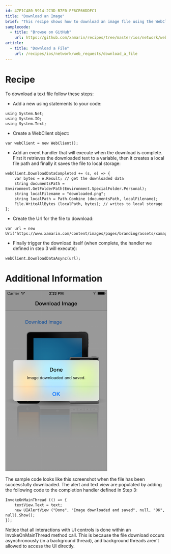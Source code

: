 ```yaml
---
id: 47F1C480-5914-2C3D-B7F0-FF6CE66DDFC1
title: "Download an Image"
brief: "This recipe shows how to download an image file using the WebClient class in Xamarin.iOS."
samplecode:
  - title: "Browse on GitHub" 
    url: https://github.com/xamarin/recipes/tree/master/ios/network/web_requests/download_an_image
article:
  - title: "Download a File" 
    url: /recipes/ios/network/web_requests/download_a_file
---
```


<a name="Recipe" class="injected"></a>


# Recipe

To download a text file follow these steps:

-  Add a new using statements to your code:


```
using System.Net;
using System.IO;
using System.Text;
```

-  Create a WebClient object:


```
var webClient = new WebClient();
```

-  Add an event handler that will execute when the download is complete. First it retrieves the downloaded text to a variable, then it creates a local file path and finally it saves the file to local storage:


```
webClient.DownloadDataCompleted += (s, e) => {
    var bytes = e.Result; // get the downloaded data
    string documentsPath = Environment.GetFolderPath(Environment.SpecialFolder.Personal);
    string localFilename = "downloaded.png";
    string localPath = Path.Combine (documentsPath, localFilename);
    File.WriteAllBytes (localPath, bytes); // writes to local storage
};
```

-  Create the Url for the file to download:


```
var url = new Uri("https://www.xamarin.com/content/images/pages/branding/assets/xamagon.png");
```

-  Finally trigger the download itself (when complete, the handler we defined in step 3 will execute):


```
webClient.DownloadDataAsync(url);
```

 <a name="Additional_Information" class="injected"></a>


# Additional Information

 [ ![](Images/Downloaded.png)](Images/Downloaded.png)

The sample code looks like this screenshot when the file has been
successfully downloaded. The alert and text view are populated by adding the
following code to the completion handler defined in Step 3:

```
InvokeOnMainThread (() => {
    textView.Text = text;
    new UIAlertView ("Done", "Image downloaded and saved", null, "OK", null).Show();
});
```

Notice that all interactions with UI controls is done within an
InvokeOnMainThread method call. This is because the file download occurs
asynchronously (in a background thread), and background threads aren’t allowed
to access the UI directly.

